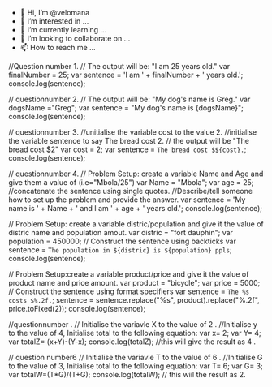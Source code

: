 - 👋 Hi, I’m @velomana
- 👀 I’m interested in ...
- 🌱 I’m currently learning ...
- 💞️ I’m looking to collaborate on ...
- 📫 How to reach me ...

<!---
velomana/velomana is a ✨ special ✨ repository because its `README.md` (this file) appears on your GitHub profile.
You can click the Preview link to take a look at your changes.
--->
//Question number 1.
// The output will be: "I am 25 years old."
var finalNumber = 25;
var sentence = 'I am ' + finalNumber + ' years old.';
console.log(sentence);

// questionnumber 2.
// The output will be: "My dog's name is Greg." 
var dogsName ="Greg";
var sentence = "My dog's name is {dogsName}";
console.log(sentence);

// questionnumber 3.
//unitialise the variable cost to the value 2.
//initialise the variable sentence to say The bread cost 2.
// the output will be "The bread cost $2"
var cost = 2;
var sentence = `The bread cost $${cost}.`;
console.log(sentence);



// questionnumber 4.
// Problem Setup: create a variable Name and Age and give them a value of (i.e="Mbola/25")
var Name = "Mbola";
var age = 25;
//concatenate the sentence using single quotes. 
//Describe/tell someone how to set up the problem and provide the answer.
var sentence = 'My name is ' + Name + ' and I am ' + age + ' years old.';
console.log(sentence);



// Problem Setup: create a variable distric/population and give it the value of distric name and population amout.
var distric = "fort dauphin";
var population = 450000;
// Construct the sentence using backticks
var sentence = `The population in ${distric} is ${population} ppls`;
console.log(sentence);


// Problem Setup:create a variable product/price and give it the value of product name and price amount.
var product = "bicycle";
var price = 5000;
// Construct the sentence using format specifiers
var sentence = `The %s costs $%.2f.`;
sentence = sentence.replace("%s", product).replace("%.2f", price.toFixed(2));
console.log(sentence);


//questionnumber .
// Initialise the variavle X to the value of 2 .
//Initialise y to the value of 4, Initialise total to the following equation:
var x= 2;
var Y= 4;
var totalZ= (x+Y)-(Y-x);
console.log(totalZ);
//this will give the result as 4 .


// question number6 
// Initialise the variavle T to the value of 6 .
//Initialise G to the value of 3, Initialise total to the following equation:
var T= 6;
var G= 3;
var totalW=(T*G)/(T+G);
console.log(totalW);
// this wiil the result as 2.
